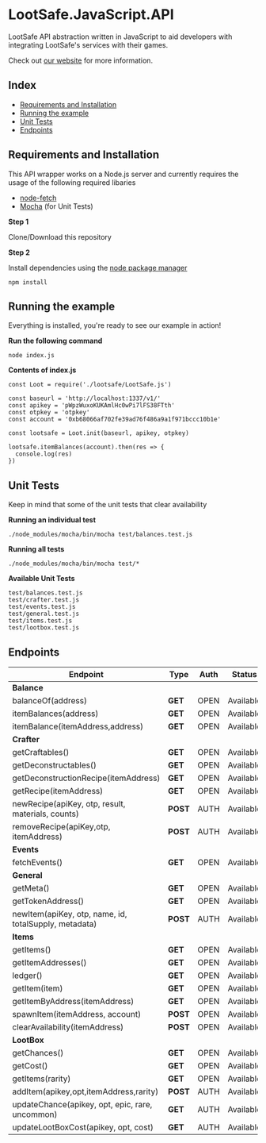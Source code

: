 # LootSafe.JavaScript.API

LootSafe API abstraction written in JavaScript to aid developers with integrating LootSafe's services with their games.

Check out [our website](http://lootsafe.io/) for more information.

## Index

* [Requirements and Installation](#requirements-and-installation)
* [Running the example](#running-the-example)
* [Unit Tests](#unit-Tests)
* [Endpoints](#endpoints)

## Requirements and Installation

This API wrapper works on a Node.js server and currently requires the usage of the following required libaries

* [node-fetch](https://www.npmjs.com/package/node-fetch)
* [Mocha](https://github.com/mochajs/mocha) (for Unit Tests)

**Step 1** 

Clone/Download this repository

**Step 2** 

Install dependencies using the [node package manager](https://www.npmjs.com/get-npm)

  ```npm install``` 

## Running the example

Everything is installed, you're ready to see our example in action!

**Run the following command**

```
node index.js
```

**Contents of index.js**

```
const Loot = require('./lootsafe/LootSafe.js')

const baseurl = 'http://localhost:1337/v1/'
const apikey = 'pWpzWuxoKUKAmlHc0wPi7lFS38FTth'
const otpkey = 'otpkey'
const account = '0xb68066af702fe39ad76f486a9a1f971bccc10b1e'

const lootsafe = Loot.init(baseurl, apikey, otpkey)

lootsafe.itemBalances(account).then(res => {
  console.log(res)
})    
```

## Unit Tests

Keep in mind that some of the unit tests that clear availability 

**Running an individual test**

```
./node_modules/mocha/bin/mocha test/balances.test.js
```

**Running all tests**

```
./node_modules/mocha/bin/mocha test/*
```

**Available Unit Tests**

```
test/balances.test.js
test/crafter.test.js
test/events.test.js
test/general.test.js
test/items.test.js
test/lootbox.test.js
```

## Endpoints
 Endpoint  | Type | Auth | Status |
|---|---|---|---|
| **Balance**   |   |   |   |
| balanceOf(address)  | **GET**  | OPEN  | Available |
| itemBalances(address)  | **GET**  | OPEN  | Available |
| itemBalance(itemAddress,address)  | **GET**  | OPEN   | Available |
| **Crafter**   |   |   |   |
| getCraftables()  | **GET**  | OPEN   | Available |
| getDeconstructables()  | **GET**  | OPEN   | Available |
| getDeconstructionRecipe(itemAddress)  | **GET**  | OPEN   | Available |
| getRecipe(itemAddress) | **GET**  | OPEN   | Available |
| newRecipe(apiKey, otp, result, materials, counts)  | **POST**  | AUTH   | Available |
| removeRecipe(apiKey,otp, itemAddress)  | **POST**  | AUTH   | Available 
| **Events**  |   |   |   |
| fetchEvents()  | **GET**  | OPEN   | Available |
| **General**  |   |   |   |
| getMeta()  | **GET**  | OPEN   | Available |
| getTokenAddress()  | **GET**  | OPEN   | Available |
| newItem(apiKey, otp, name, id, totalSupply, metadata) | **POST**  | AUTH   | Available |
| **Items**  |   |   |   |
| getItems()  | **GET**  | OPEN   | Available |
| getItemAddresses()  | **GET**  | OPEN   | Available |
| ledger()  | **GET**  | OPEN   | Available |
| getItem(item)  | **GET**  | OPEN   | Available |
| getItemByAddress(itemAddress) | **GET**  | OPEN   | Available |
| spawnItem(itemAddress, account) | **POST**  | OPEN   | Available |
| clearAvailability(itemAddress) | **POST**  | OPEN   | Available |
| **LootBox** |   |   |   |
| getChances()  | **GET**  | OPEN   | Available |
| getCost()  | **GET**  | OPEN   | Available |
| getItems(rarity)  | **GET**  | OPEN   | Available |
| addItem(apikey,opt,itemAddress,rarity)  | **POST**  | AUTH  | Available |
| updateChance(apikey, opt, epic, rare, uncommon) | **GET**  | AUTH  | Available |
| updateLootBoxCost(apikey, opt, cost)  | **GET**  | AUTH  | Available |
